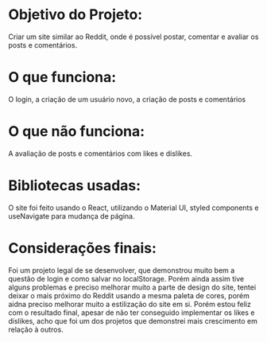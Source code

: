 # Objetivo do Projeto:

Criar um site similar ao Reddit, onde é possível postar, comentar e avaliar os posts e comentários.

# O que funciona:

O login, a criação de um usuário novo, a criação de posts e comentários

# O que não funciona:

A avaliação de posts e comentários com likes e dislikes.

# Bibliotecas usadas:

O site foi feito usando o React, utilizando o Material UI, styled components e useNavigate para mudança de página.

# Considerações finais:

Foi um projeto legal de se desenvolver, que demonstrou muito bem a questão de login e como salvar no localStorage. Porém ainda assim tive alguns problemas e preciso melhorar muito a parte de design do site, tentei deixar o mais próximo do Reddit usando a mesma paleta de cores, porém aidna preciso melhorar muito a estilização do site em si. Porém estou feliz com o resultado final, apesar de não ter conseguido implementar os likes e dislikes, acho que foi um dos projetos que demonstrei mais crescimento em relação à outros.

